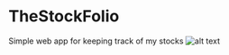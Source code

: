 # TheStockFolio
Simple web app for keeping track of my stocks
![alt text](https://github.com/EmilSantos/TheStockFolio/StockfolioPageImage.png)
